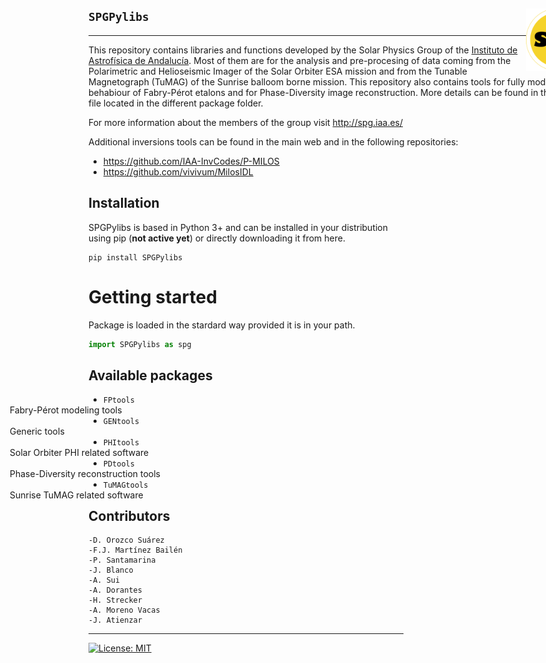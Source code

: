 <div style="width:800px">

<img src="SPGLOGO-LR.png" align="right" width=100px />

## `SPGPylibs`
--------------------------

This repository contains libraries and functions developed by the Solar Physics Group of the [Instituto de Astrofísica de Andalucía](https://www.iaa.es). Most of them are for the analysis and pre-procesing of data coming from the Polarimetric and Helioseismic Imager of the Solar Orbiter ESA mission and from the Tunable Magnetograph (TuMAG) of the Sunrise balloom borne mission. This repository also contains tools for fully modeling the behabiour of Fabry-Pérot etalons and for Phase-Diversity  image reconstruction. More details can be found in the readme file located in the different package folder.

For more information about the members of the group visit <http://spg.iaa.es/>

Additional inversions tools can be found in the main web and in the following repositories:
- <https://github.com/IAA-InvCodes/P-MILOS>
- <https://github.com/vivivum/MilosIDL>

</div>

Installation
------------

SPGPylibs is based in Python 3+ and can be installed in your distribution using pip (**not active yet**) or directly downloading it from here.

```shell
pip install SPGPylibs
```

Getting started
===============

Package is loaded in the stardard way provided it is in your path.

```python
import SPGPylibs as spg
```

Available packages
------------

- `FPtools`             <span style="float:right; width:45em;">Fabry-Pérot modeling tools</span> 
- `GENtools`             <span style="float:right; width:45em;">Generic tools</span> 
- `PHItools`             <span style="float:right; width:45em;">Solar Orbiter PHI related software</span> 
- `PDtools`             <span style="float:right; width:45em;">Phase-Diversity reconstruction tools</span> 
- `TuMAGtools`             <span style="float:right; width:45em;">Sunrise TuMAG related software</span> 

Contributors
------------

	-D. Orozco Suárez
	-F.J. Martínez Bailén
	-P. Santamarina
	-J. Blanco
    -A. Sui
    -A. Dorantes
    -H. Strecker
    -A. Moreno Vacas
    -J. Atienzar

----
[![License: MIT](https://img.shields.io/badge/License-MIT-yellow.svg)](https://opensource.org/licenses/MIT)